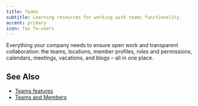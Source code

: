 ```yaml
---
title: Teams
subtitle: Learning resources for working with teams functionality.
accent: primary
icon: fas fa-users
---
```


Everything your company needs to ensure open work and transparent collaboration: the teams, locations, member profiles, roles and permissions, calendars, meetings, vacations, and blogs – all in one place.

## See Also
- [Teams features](https://www.jetbrains.com/space/features/team-management.html)
- [Teams and Members](https://www.jetbrains.com/help/space/teams-and-members.html)
